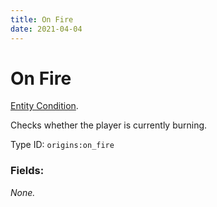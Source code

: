 ```yaml
---
title: On Fire
date: 2021-04-04
---
```

# On Fire

[Entity Condition](../entity_conditions.md).

Checks whether the player is currently burning.

Type ID: `origins:on_fire`

### Fields:

_None._
